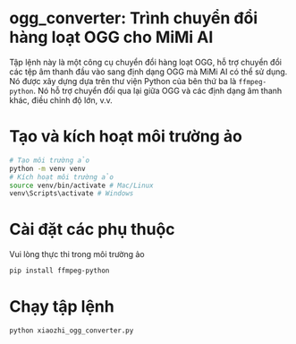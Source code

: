 # ogg_converter: Trình chuyển đổi hàng loạt OGG cho MiMi AI

Tập lệnh này là một công cụ chuyển đổi hàng loạt OGG, hỗ trợ chuyển đổi các tệp âm thanh đầu vào sang định dạng OGG mà MiMi AI có thể sử dụng.
Nó được xây dựng dựa trên thư viện Python của bên thứ ba là `ffmpeg-python`.
Nó hỗ trợ chuyển đổi qua lại giữa OGG và các định dạng âm thanh khác, điều chỉnh độ lớn, v.v.

# Tạo và kích hoạt môi trường ảo

```bash
# Tạo môi trường ảo
python -m venv venv
# Kích hoạt môi trường ảo
source venv/bin/activate # Mac/Linux
venv\Scripts\activate # Windows
```

# Cài đặt các phụ thuộc

Vui lòng thực thi trong môi trường ảo

```bash
pip install ffmpeg-python
```

# Chạy tập lệnh
```bash
python xiaozhi_ogg_converter.py
```
